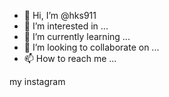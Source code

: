 - 👋 Hi, I’m @hks911
- 👀 I’m interested in ...
- 🌱 I’m currently learning ...
- 💞️ I’m looking to collaborate on ...
- 📫 How to reach me ...

<!---
hks911/hks911 is a ✨ special ✨ repository because its `README.md` (this file) appears on your GitHub profile.
You can click the Preview link to take a look at your changes.
--->my instagram 
